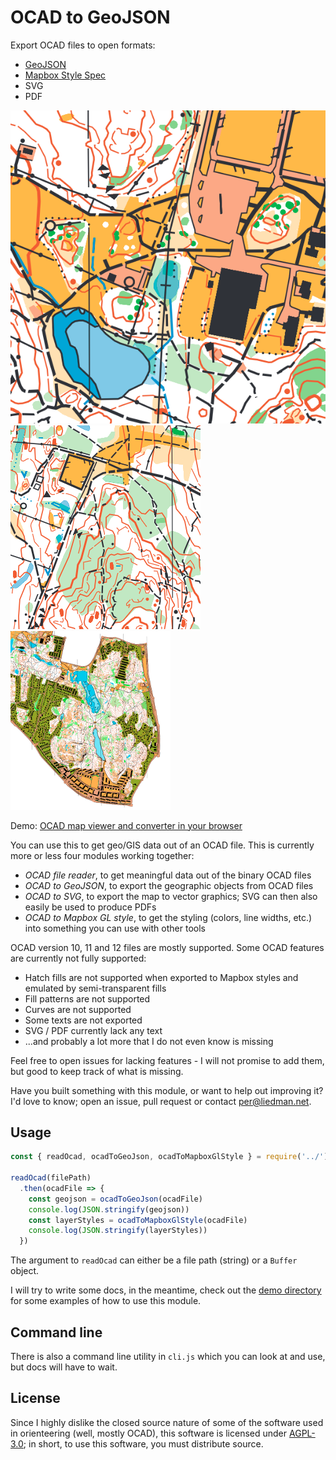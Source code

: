 OCAD to GeoJSON
===============

Export OCAD files to open formats:

* [GeoJSON](http://geojson.org/)
* [Mapbox Style Spec](https://www.mapbox.com/mapbox-gl-js/style-spec/)
* SVG
* PDF

![Example Map Output](example-map-2.png)
![Example Map Output](example-map-3.png)
![Example Map Output](example-map.png)

Demo: [OCAD map viewer and converter in your browser](https://www.liedman.net/ocad2geojson/)

You can use this to get geo/GIS data out of an OCAD file. This is currently more or less four modules
working together:

* _OCAD file reader_, to get meaningful data out of the binary OCAD files
* _OCAD to GeoJSON_, to export the geographic objects from OCAD files
* _OCAD to SVG_, to export the map to vector graphics; SVG can then also easily be used to produce PDFs 
* _OCAD to Mapbox GL style_, to get the styling (colors, line widths, etc.) into something you can
  use with other tools

OCAD version 10, 11 and 12 files are mostly supported. Some OCAD features are currently not fully supported:

* Hatch fills are not supported when exported to Mapbox styles and emulated by semi-transparent fills
* Fill patterns are not supported
* Curves are not supported
* Some texts are not exported
* SVG / PDF currently lack any text
* ...and probably a lot more that I do not even know is missing

Feel free to open issues for lacking features - I will not promise to add them, but good to keep track of what is missing.

Have you built something with this module, or want to help out improving it? I'd love to know; open an issue, pull request or contact [per@liedman.net](mailto:per@liedman.net).

## Usage

```js
const { readOcad, ocadToGeoJson, ocadToMapboxGlStyle } = require('../')

readOcad(filePath)
  .then(ocadFile => {
    const geojson = ocadToGeoJson(ocadFile)
    console.log(JSON.stringify(geojson))
    const layerStyles = ocadToMapboxGlStyle(ocadFile)
    console.log(JSON.stringify(layerStyles))
  })
```

The argument to `readOcad` can either be a file path (string) or a `Buffer` object.

I will try to write some docs, in the meantime, check out the [demo directory](tree/master/demo) for some examples of how to use this module.

## Command line

There is also a command line utility in `cli.js` which you can look at and use, but docs will have to wait.

## License

Since I highly dislike the closed source nature of some of the software used in orienteering (well, mostly OCAD),
this software is licensed under [AGPL-3.0](LICENSE); in short, to use this software, you must distribute source.
